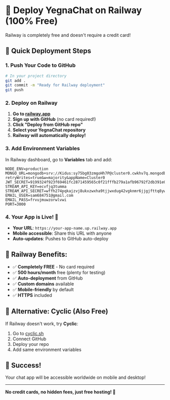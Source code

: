 # 🚂 Deploy YegnaChat on Railway (100% Free)

Railway is completely free and doesn't require a credit card!

## 🚀 Quick Deployment Steps

### 1. Push Your Code to GitHub

```bash
# In your project directory
git add .
git commit -m "Ready for Railway deployment"
git push
```

### 2. Deploy on Railway

1. **Go to [railway.app](https://railway.app)**
2. **Sign up with GitHub** (no card required!)
3. **Click "Deploy from GitHub repo"**
4. **Select your YegnaChat repository**
5. **Railway will automatically deploy!**

### 3. Add Environment Variables

In Railway dashboard, go to **Variables** tab and add:

```
NODE_ENV=production
MONGO_URL=mongodb+srv://Kidus:sy75bg03zmgoHh7P@cluster0.cwkhv7q.mongodb.net/YegnaChat?retryWrites=true&w=majority&appName=Cluster0
JWT_SECRET=9199324f923f69461fc2871459565c0f21fffb279a1afb96792f2db391e0b9ec
STREAM_API_KEY=ecvfjq3tumma
STREAM_API_SECRET=wffh274pqkajzvj8ukxzwxha9tjjwxdug42vgknmr6jjgjfttq8ywarmmkux3qua
EMAIL_USER=sam684751@gmail.com
EMAIL_PASS=frvujmuwzorwlvwi
PORT=3000
```

### 4. Your App is Live! 🎉

- **Your URL**: `https://your-app-name.up.railway.app`
- **Mobile accessible**: Share this URL with anyone
- **Auto-updates**: Pushes to GitHub auto-deploy

## 📱 Railway Benefits:

- ✅ **Completely FREE** - No card required
- ✅ **500 hours/month** free (plenty for testing)
- ✅ **Auto-deployment** from GitHub
- ✅ **Custom domains** available
- ✅ **Mobile-friendly** by default
- ✅ **HTTPS** included

## 🔄 Alternative: Cyclic (Also Free)

If Railway doesn't work, try **Cyclic**:

1. Go to [cyclic.sh](https://cyclic.sh)
2. Connect GitHub
3. Deploy your repo
4. Add same environment variables

## 🎯 Success!

Your chat app will be accessible worldwide on mobile and desktop!

---

**No credit cards, no hidden fees, just free hosting! 🚀**